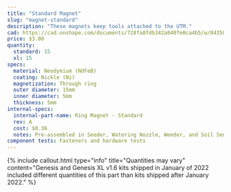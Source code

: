```yaml
---
title: "Standard Magnet"
slug: "magnet-standard"
description: "These magnets keep tools attached to the UTM."
cad: https://cad.onshape.com/documents/728fa8fdb342a040fe0ca4b5/w/0435033a7c78b02e71d0f721/e/309dd3cdb3d98a8e0d7a95c5?renderMode=0&uiState=6255ddad46b4a5023f0aefdc
price: $3.00
quantity:
  standard: 15
  xl: 15
specs:
  material: Neodymium (NdFeB)
  coating: Nickle (Ni)
  magnetization: Through ring
  outer diameter: 15mm
  inner diameter: 5mm
  thickness: 5mm
internal-specs:
  internal-part-name: Ring Magnet - Standard
  rev: A
  cost: $0.36
  notes: Pre-assembled in Seeder, Watering Nozzle, Weeder, and Soil Sensor Tools. Quantity updated for production run 2.
component tests: Fasteners and hardware tests
---
```


{%
include callout.html
type="info"
title="Quantities may vary"
content="Genesis and Genesis XL v1.6 kits shipped in January of 2022 included different quantities of this part than kits shipped after January 2022."
%}
